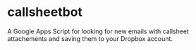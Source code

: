 # callsheetbot

A Google Apps Script for looking for new emails with callsheet attachements and saving them to your Dropbox account.

